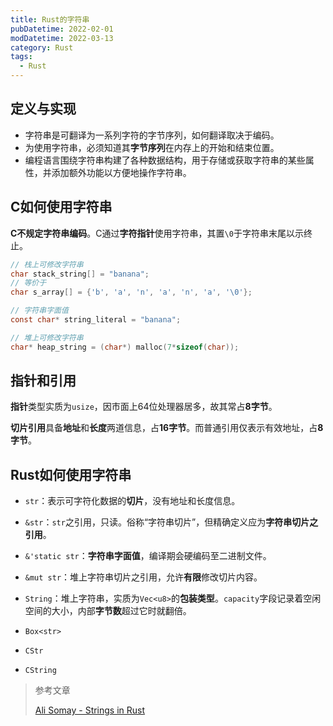 ```yaml
---
title: Rust的字符串
pubDatetime: 2022-02-01
modDatetime: 2022-03-13
category: Rust
tags:
  - Rust
---
```


## 定义与实现

- 字符串是可翻译为一系列字符的字节序列，如何翻译取决于编码。
- 为使用字符串，必须知道其**字节序列**在内存上的开始和结束位置。
- 编程语言围绕字符串构建了各种数据结构，用于存储或获取字符串的某些属性，并添加额外功能以方便地操作字符串。



## C如何使用字符串

**C不规定字符串编码**。C通过**字符指针**使用字符串，其置`\0`于字符串末尾以示终止。

```c
// 栈上可修改字符串
char stack_string[] = "banana";
// 等价于
char s_array[] = {'b', 'a', 'n', 'a', 'n', 'a', '\0'};

// 字符串字面值
const char* string_literal = "banana";

// 堆上可修改字符串
char* heap_string = (char*) malloc(7*sizeof(char));
```



## 指针和引用

**指针**类型实质为`usize`，因市面上64位处理器居多，故其常占**8字节**。

**切片引用**具备**地址**和**长度**两道信息，占**16字节**。而普通引用仅表示有效地址，占**8字节**。



## Rust如何使用字符串

- `str`：表示可字符化数据的**切片**，没有地址和长度信息。

- `&str`：`str`之引用，只读。俗称“字符串切片”，但精确定义应为**字符串切片之引用**。

- `&'static str`：**字符串字面值**，编译期会硬编码至二进制文件。

- `&mut str`：堆上字符串切片之引用，允许**有限**修改切片内容。

- `String`：堆上字符串，实质为`Vec<u8>`的**包装类型**。`capacity`字段记录着空闲空间的大小，内部**字节数**超过它时就翻倍。

- `Box<str>`

- `CStr`

- `CString`



> 参考文章
>
> [Ali Somay - Strings in Rust](https://medium.com/@alisomay/strings-in-rust-28c08a2d3130)

